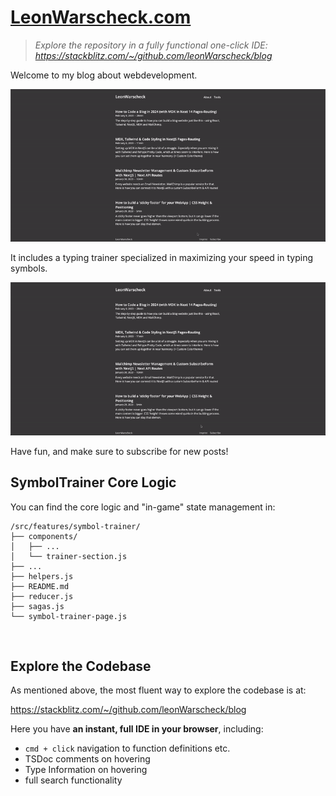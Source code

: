 # [LeonWarscheck.com](https://leonwarscheck.com)

> *Explore the repository in a fully functional one-click IDE:
> https://stackblitz.com/~/github.com/leonWarscheck/blog*

Welcome to my blog about webdevelopment.

![blog walkthrough](/public/blog.gif)

It includes a typing trainer specialized in maximizing your speed in typing
symbols.

![typing demo](/public/typing.gif)

Have fun, and make sure to subscribe for new posts!


## SymbolTrainer Core Logic

You can find the core logic and "in-game" state management in:

```
/src/features/symbol-trainer/
├── components/
│   ├── ...
│   └── trainer-section.js
├── ...
├── helpers.js
├── README.md
├── reducer.js
├── sagas.js
└── symbol-trainer-page.js
```
</br >

## Explore the Codebase

As mentioned above, the most fluent way to explore the codebase is at:

https://stackblitz.com/~/github.com/leonWarscheck/blog

Here you have **an instant, full IDE in your browser**, including:

- `cmd + click` navigation to function definitions etc.
- TSDoc comments on hovering
- Type Information on hovering
- full search functionality
